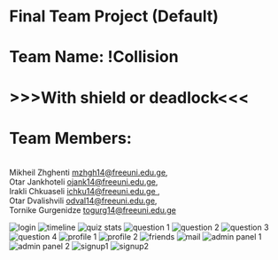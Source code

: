 # Final Team Project (Default)

# Team Name: !Collision

 # >>>With shield or deadlock<<<

<h1>Team Members:</h1> <br>
Mikheil Zhghenti <a href="mzhgh14@freeuni.edu.ge">mzhgh14@freeuni.edu.ge</a>,  <br>
Otar Jankhoteli <a href="ojank14@freeuni.edu.ge">ojank14@freeuni.edu.ge</a>,  <br>
Irakli Chkuaseli <a href="ichku14@freeuni.edu.ge ">ichku14@freeuni.edu.ge </a>,  <br>
Otar Dvalishvili <a href="odval14@freeuni.edu.ge">odval14@freeuni.edu.ge</a>,  <br> 
Tornike Gurgenidze <a href="togurg14@freeuni.edu.ge">togurg14@freeuni.edu.ge</a>  <br>

![login](https://user-images.githubusercontent.com/11095204/28543597-5a30c160-70d1-11e7-9f78-5b2843bebd41.JPG)
![timeline](https://user-images.githubusercontent.com/11095204/28543608-5a788e1e-70d1-11e7-93e3-200d5adfdb3a.JPG)
![quiz stats](https://user-images.githubusercontent.com/11095204/28543605-5a604e12-70d1-11e7-893d-3eb5c210c085.JPG)
![question 1](https://user-images.githubusercontent.com/11095204/28543604-5a565272-70d1-11e7-99d1-748f1e135210.JPG)
![question 2](https://user-images.githubusercontent.com/11095204/28543601-5a51321a-70d1-11e7-9c9c-a68044da7c51.JPG)
![question 3](https://user-images.githubusercontent.com/11095204/28543602-5a51b8de-70d1-11e7-9e24-2a096bbd2c9c.JPG)
![question 4](https://user-images.githubusercontent.com/11095204/28543603-5a523b2e-70d1-11e7-8632-efb3c4b72321.JPG)
![profile 1](https://user-images.githubusercontent.com/11095204/28543596-5a30ade2-70d1-11e7-8b3b-5148859ffa40.JPG)
![profile 2](https://user-images.githubusercontent.com/11095204/28543600-5a4bb6dc-70d1-11e7-9e6c-9744ff302ef0.JPG)
![friends](https://user-images.githubusercontent.com/11095204/28543598-5a3229a6-70d1-11e7-9c26-ed96cb91acfd.JPG)
![mail](https://user-images.githubusercontent.com/11095204/28543599-5a36146c-70d1-11e7-96b9-54c70dd72ea7.JPG)
![admin panel 1](https://user-images.githubusercontent.com/11095204/28543594-5a2bb47c-70d1-11e7-92f5-5aef1980bb3c.JPG)
![admin panel 2](https://user-images.githubusercontent.com/11095204/28543595-5a2fdc82-70d1-11e7-810d-e0c910f02422.JPG)
![signup1](https://user-images.githubusercontent.com/11095204/28543606-5a6b9dee-70d1-11e7-87b3-97b82fffcb2d.JPG)
![signup2](https://user-images.githubusercontent.com/11095204/28543607-5a7447aa-70d1-11e7-84f7-9a63ea336139.JPG)
